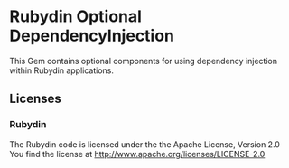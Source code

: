 Rubydin Optional DependencyInjection
====================================

This Gem contains optional components for using dependency injection within Rubydin applications.

Licenses
--------

### Rubydin

The Rubydin code is licensed under the the Apache License, Version 2.0
You find the license at http://www.apache.org/licenses/LICENSE-2.0

